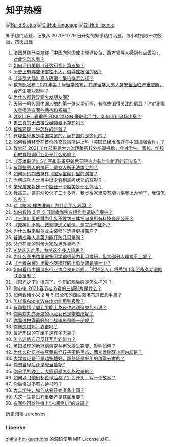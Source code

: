 # 知乎热榜
[![Build Status](https://github.com/ToWeLong/zhihu-hot-questions/workflows/CI/badge.svg)](https://github.com/ToWeLong/zhihu-hot-questions/actions)
[![GitHub language](https://img.shields.io/badge/language-golang-orange.svg)](https://golang.org/)
[![GitHub license](https://img.shields.io/github/license/ToWeLong/zhihu-hot-questions)](https://github.com/ToWeLong/zhihu-hot-questions/blob/main/LICENSE)

知乎热门话题，记录从 2020-11-29 日开始的知乎热门话题。每小时抓取一次数据，按天[归档](./archives)

<!-- BEGIN -->

1. [法国总统马克龙称「中国向别国成功输送疫苗，西方领导人感到有点丢脸」，对此你怎么看？](https://www.zhihu.com/question/442963353)
1. [如何评价美剧《旺达幻视》第五集？](https://www.zhihu.com/question/442026619)
1. [历史上有哪些伤害性不大，侮辱性极强的话？](https://www.zhihu.com/question/442812149)
1. [《斗罗大陆》真人版第一集拍得怎么样？](https://www.zhihu.com/question/442984903)
1. [教育部发布 2021 年第 1 号留学预警，在澳留学人员人身安全面临严重威胁，会产生哪些影响？](https://www.zhihu.com/question/443000239)
1. [为什么都建议要少发朋友圈?](https://www.zhihu.com/question/442335363)
1. [天问一号传回中国人拍的第一张火星近照，有哪些值得关注的信息？你对我国火星探测有哪些期待和祝福？](https://www.zhihu.com/question/443050370)
1. [2021 LPL 春季赛 EDG 2:0 SN 豪取七连胜，如何评价这场比赛？](https://www.zhihu.com/question/443036106)
1. [男生真的无法接受奥特曼不存在吗？](https://www.zhihu.com/question/432924313)
1. [智性恋是一种怎样的体验？](https://www.zhihu.com/question/277037027)
1. [有哪些现象是中国常见的，而在国外是少见的？](https://www.zhihu.com/question/442966181)
1. [如何看待拜登在首份外交政策演讲上称「美国已经准备好与中国加强合作」？](https://www.zhihu.com/question/442945266)
1. [教育部 2021 工作部署将大力治理整顿校外培训机构，会对学生、家长、学校和教育培训行业带来什么影响？](https://www.zhihu.com/question/442834254)
1. [《英雄联盟》S11 赛季装备更新后无限火力有什么新奇的玩法吗？](https://www.zhihu.com/question/441347140)
1. [有哪些男人的快乐，是女人所无法体会的？](https://www.zhihu.com/question/411832116)
1. [如何评价刘浩存在《国家宝藏》里的演技？](https://www.zhihu.com/question/442214420)
1. [为何成功人士当中很少看到高考状元的踪影？](https://www.zhihu.com/question/20281580)
1. [亲兄弟亲姐妹一个超丑一个超美是什么体验？](https://www.zhihu.com/question/292663930)
1. [我高三，哥哥炒股欠了二十多万，我觉得家里没有能力供我上大学了，我该怎么办？](https://www.zhihu.com/question/442761001)
1. [对《暗恋·橘生淮南》为什么那么刻薄 ？](https://www.zhihu.com/question/441455824)
1. [如何看待 2 月 5 日瑞幸咖啡在纽约申请破产保护？](https://www.zhihu.com/question/443007019)
1. [《三体》里威慑为什么不要求三体把自身所有科技全部公开？](https://www.zhihu.com/question/439567453)
1. [《原神》不氪、微氪能通关剧情，走完所有图吗？](https://www.zhihu.com/question/440405181)
1. [为什么越来越多业主装修时选择更换窗户？](https://www.zhihu.com/question/419444669)
1. [普通成年人拿菜刀能打败几只鬣狗？](https://www.zhihu.com/question/442780511)
1. [父母在家的时候大家敢点外卖吗？](https://www.zhihu.com/question/285775019)
1. [VIM这么难用，为啥这么多人热衷？](https://www.zhihu.com/question/437735833)
1. [为什么图书馆里很多同学都很努力复习考研，但大部分人却考不上呢？](https://www.zhihu.com/question/430364218)
1. [《王者荣耀》里最不吃操作的上单英雄是哪一个？](https://www.zhihu.com/question/441062689)
1. [如何看待中国演出行业协会发布新规，「劣迹艺人」将受到 1 年至永久期限的联合抵制？](https://www.zhihu.com/question/443004315)
1. [《阳光之下》播完了，你们的观后感是怎么样的 ？](https://www.zhihu.com/question/442421661)
1. [你心中 2021 春节档必看的三部影片是什么？](https://www.zhihu.com/question/441478521)
1. [如何看待小米 2 月 5 日公布的四曲面瀑布屏概念手机？](https://www.zhihu.com/question/442986869)
1. [怎样将Apple Watch功能用到极致？](https://www.zhihu.com/question/271591506)
1. [有哪些情节虐到哭晚上熬夜也必须追完的小说？](https://www.zhihu.com/question/435215941)
1. [你喜欢刘亦菲演的小龙女还是李若彤呢？](https://www.zhihu.com/question/442083064)
1. [你看过拍得最好的二战电影是哪一部呢？](https://www.zhihu.com/question/430130292)
1. [你网恋过吗，靠谱吗？](https://www.zhihu.com/question/421752142)
1. [最近热议的车厘子是有多无辜？](https://www.zhihu.com/question/442954540)
1. [怎么训练自己反转写作的能力？](https://www.zhihu.com/question/61914490)
1. [英国发现的新冠病毒变种再次发生突变，影响如何？](https://www.zhihu.com/question/442576779)
1. [为什么孙悟空摔死黄袍怪孩子不是黑点，而李逵砍死小衙内却是？](https://www.zhihu.com/question/383931570)
1. [大学考证是不是越多越好，哪些证是好用的值得去考的？](https://www.zhihu.com/question/364679027)
1. [你想当皇后还是想当爱妃?](https://www.zhihu.com/question/401080866)
1. [刚分手的晚上，大家都是怎么熬过来的？](https://www.zhihu.com/question/441577384)
1. [如何以【他们都说皇后疯了】为开头，写一个故事？](https://www.zhihu.com/question/402735460)
1. [你后悔过不努力读书吗？](https://www.zhihu.com/question/442085869)
1. [大二学生，如何从零开始准备出国？](https://www.zhihu.com/question/28329308)
1. [人这一生是过程重要还是结局重要？](https://www.zhihu.com/question/441190229)
1. [有哪些可以称得上“人间绝句”的诗词？](https://www.zhihu.com/question/399150167)

<!-- END -->

历史归档 [./archives](./archives)


### License
[zhihu-hot-questions](https://github.com/towelong/zhihu-hot-questions) 的源码使用 MIT License 发布。